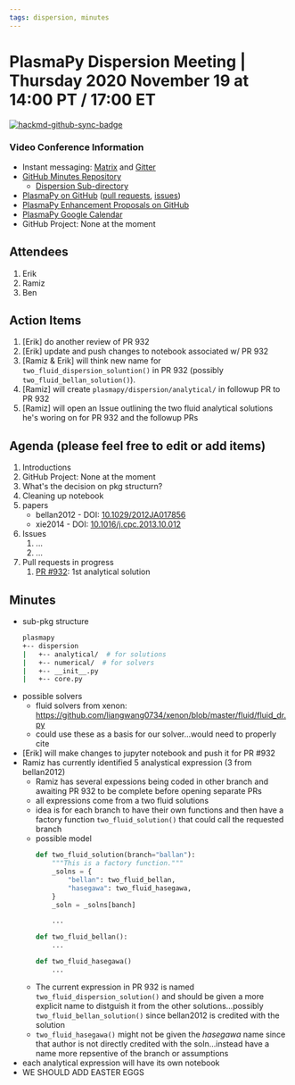 ```yaml
---
tags: dispersion, minutes
---
```


# PlasmaPy Dispersion Meeting | Thursday 2020 November 19 at 14:00 PT / 17:00 ET

[![hackmd-github-sync-badge](https://hackmd.io/XDImSQ8iTsOxvtrGzHFexw/badge)](https://hackmd.io/XDImSQ8iTsOxvtrGzHFexw)


### Video Conference Information
* Instant messaging: [Matrix](https://element.im/app/#/room/#plasmapy:openastronomy.org) and [Gitter](https://gitter.im/PlasmaPy/Lobby)
* [GitHub Minutes Repository](https://github.com/PlasmaPy/plasmapy-meeting-notes)
    * [Dispersion Sub-directory](https://github.com/PlasmaPy/plasmapy-meeting-notes/tree/master/dispersion_2020-present)
* [PlasmaPy on GitHub](https://github.com/PlasmaPy/plasmapy) ([pull requests](https://github.com/PlasmaPy/plasmapy/pulls), [issues](https://github.com/PlasmaPy/plasmapy/issues))
* [PlasmaPy Enhancement Proposals on GitHub](https://github.com/PlasmaPy/PlasmaPy-PLEPs)
* [PlasmaPy Google Calendar](https://calendar.google.com/calendar?cid=bzVsb3ZkcW0zaWxsam00ZTlrMDd2cmw5bWdAZ3JvdXAuY2FsZW5kYXIuZ29vZ2xlLmNvbQ)
* GitHub Project: None at the moment

## Attendees

1. Erik
2. Ramiz
3. Ben

## Action Items

1. [Erik] do another review of PR 932
2. [Erik] update and push changes to notebook associated w/ PR 932
3. [Ramiz & Erik] will think new name for `two_fluid_dispersion_soluntion()` in PR 932 (possibly `two_fluid_bellan_solution()`).
4. [Ramiz] will create `plasmapy/dispersion/analytical/` in followup PR to PR 932
5. [Ramiz] will open an Issue outlining the two fluid analytical solutions he's woring on for PR 932 and the followup PRs

## Agenda (please feel free to edit or add items)

1. Introductions
2. GitHub Project: None at the moment
3. What's the decision on pkg structurn?
4. Cleaning up notebook
5. papers
    * bellan2012 - DOI: [10.1029/2012JA017856](https://doi.org/10.1029/2012JA017856)
    * xie2014 - DOI: [10.1016/j.cpc.2013.10.012](https://doi.org/10.1016/j.cpc.2013.10.012)
7. Issues
    1. ...
    2. ...
8. Pull requests in progress 
    1. [PR #932](https://github.com/PlasmaPy/PlasmaPy/pull/932): 1st analytical solution

## Minutes

* sub-pkg structure
    ```bash
    plasmapy
    +-- dispersion
    |   +-- analytical/  # for solutions
    |   +-- numerical/  # for solvers
    |   +-- __init__.py
    |   +-- core.py
    ```
* possible solvers
    * fluid solvers from xenon: https://github.com/liangwang0734/xenon/blob/master/fluid/fluid_dr.py
    * could use these as a basis for our solver...would need to properly cite
* [Erik] will make changes to jupyter notebook and push it for PR #932
* Ramiz has currently identified 5 analystical expression (3 from bellan2012)
    * Ramiz has several expessions being coded in other branch and awaiting PR 932 to be complete before opening separate PRs
    * all expressions come from a two fluid solutions
    * idea is for each branch to have their own functions and then have a factory function `two_fluid_solution()` that could call the requested branch
    * possible model
        ```python
        def two_fluid_solution(branch="ballan"):
            """This is a factory function."""
            _solns = {
                "bellan": two_fluid_bellan,
                "hasegawa": two_fluid_hasegawa,
            }
            _soln = _solns[banch]

            ...

        def two_fluid_bellan():
            ...

        def two_fluid_hasegawa()
            ...
        ```
    * The current expression in PR 932 is named `two_fluid_dispersion_solution()` and should be given a more explicit name to distguish it from the other solutions...possibly `two_fluid_bellan_solution()` since bellan2012 is credited with the solution
    * `two_fluid_hasegawa()` might not be given the *hasegawa* name since that author is not directly credited with the soln...instead have a name more repsentive of the branch or assumptions
* each analytical expression will have its own notebook
* WE SHOULD ADD EASTER EGGS
